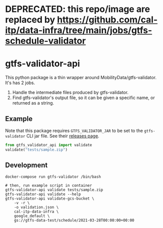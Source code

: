 # DEPRECATED: this repo/image are replaced by https://github.com/cal-itp/data-infra/tree/main/jobs/gtfs-schedule-validator

# gtfs-validator-api

This python package is a thin wrapper around MobilityData/gtfs-validator.
It's has 2 jobs.

1. Handle the intermediate files produced by gtfs-validator.
2. Find gtfs-validator's output file, so it can be given a specific name, or
   returned as a string.

## Example

Note that this package requires `GTFS_VALIDATOR_JAR` to be set to the `gtfs-validator`
CLI jar file. See their [releases page](https://github.com/MobilityData/gtfs-validator/releases).

```python
from gtfs_validator_api import validate
validate("tests/sample.zip")
```

## Development

```
docker-compose run gtfs-validator /bin/bash

# then, run example script in container
gtfs-validator-api validate tests/sample.zip
gtfs-validator-api validate --help
gtfs-validator-api validate-gcs-bucket \
    -v -r \
    -o validation.json \
    cal-itp-data-infra \
    google_default \
    gs://gtfs-data-test/schedule/2021-03-28T00:00:00+00:00

```
